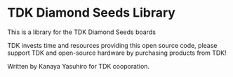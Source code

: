 # TDK Diamond Seeds Library

This is a library for the TDK Diamond Seeds boards

TDK invests time and resources providing this open source code,
please support TDK and open-source hardware by purchasing products from TDK!

Written by Kanaya Yasuhiro for TDK cooporation.
